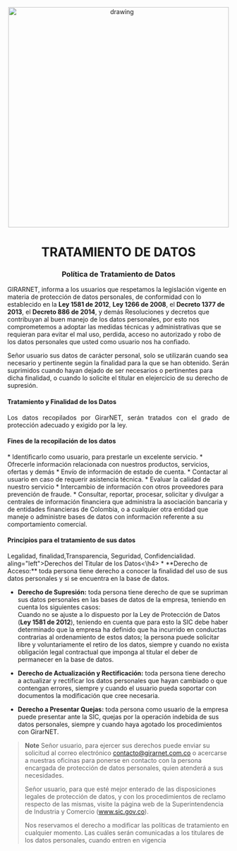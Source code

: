 <p align="center">
  <img src="https://drive.google.com/uc?export=view&id=1IOfE1dKrdg5ScKsoBxPqvmS-VMbQaKjb" alt="drawing" width="500"/>
</p>

<h1 align="center">TRATAMIENTO DE DATOS</h1>

<h3 align="center"><strong>Política de Tratamiento de Datos</strong></h3>

GIRARNET, informa a los usuarios que respetamos la legislación vigente en materia de protección de datos personales, de conformidad con lo establecido en la **Ley 1581 de 2012**, **Ley 1266 de 2008**, el **Decreto 1377 de 2013**, el **Decreto 886 de 2014**, y demás Resoluciones y decretos que contribuyan al buen manejo de los datos personales, por esto nos comprometemos a adoptar las medidas técnicas y administrativas que se requieran para evitar el mal uso, perdida, acceso no autorizado y robo de los datos personales que usted como usuario nos ha confiado.

Señor usuario sus datos de carácter personal, solo se utilizarán cuando sea necesario y pertinente según la finalidad para la que se han obtenido. Serán suprimidos cuando hayan dejado de ser necesarios o pertinentes para dicha finalidad, o cuando lo solicite el titular en elejercicio de su derecho de supresión.

<h4 align="left">Tratamiento y Finalidad de los Datos</h4>

  <p align="justify">Los datos recopilados por GirarNET, serán tratados con el grado de   protección adecuado y exigido por la ley.</p>
  
 
<h4 align="left">Fines de la recopilación de los datos</h4>
* Identificarlo como usuario, para prestarle un excelente servicio.
* Ofrecerle información relacionada con nuestros productos, servicios, ofertas y demás
* Envío de información de estado de cuenta.
* Contactar al usuario en caso de requerir asistencia técnica.
* Evaluar la calidad de nuestro servicio
* Intercambio de información con otros proveedores para prevención de fraude.
* Consultar, reportar, procesar, solicitar y divulgar a centrales de información financiera que administra la asociación bancaria y de entidades financieras de Colombia, o a cualquier otra entidad que maneje o administre bases de datos con información referente a su comportamiento comercial.
 

<h4 align="left">Principios para el tratamiento de sus datos</h4>
Legalidad, finalidad,Transparencia, Seguridad, Confidencialidad.

</h4> aling="left">Derechos del Titular de los Datos<\h4>
* **Derecho de Acceso:** toda persona tiene derecho a conocer la  finalidad del uso de sus datos personales y si se encuentra en la base
  de datos.
  
* **Derecho de Supresión:** toda persona tiene derecho de que se supriman sus datos personales en las bases de datos de la empresa, teniendo en cuenta los siguientes casos:\
Cuando no se ajuste a lo dispuesto por la Ley de Protección de Datos (**Ley 1581 de 2012**), teniendo en cuenta que para esto la SIC debe haber determinado que la empresa ha definido que ha incurrido en conductas contrarias al ordenamiento de estos datos; la persona puede solicitar libre y voluntariamente el retiro de los datos, siempre y cuando no exista obligación legal contractual que imponga al titular el deber
    de permanecer en la base de datos.
    
* **Derecho de Actualización y Rectificación:** toda persona tiene derecho a actualizar y rectificar los datos personales que hayan cambiado o que contengan errores, siempre y cuando el usuario pueda soportar con documentos la modificación que cree necesaria.

* **Derecho a Presentar Quejas:** toda persona como usuario de la empresa puede presentar ante la SIC, quejas por la operación indebida
  de sus datos personales, siempre y cuando haya agotado los procedimientos con GirarNET.
  

>**Note**
>Señor usuario, para ejercer sus derechos puede enviar su solicitud al correo electrónico contacto@girarnet.com.co o acercarse a nuestras oficinas para ponerse en contacto con la persona encargada de protección de datos personales, quien atenderá a sus necesidades.  
>
>Señor usuario, para que esté mejor enterado de las disposiciones legales de protección de datos, y con los procedimientos de reclamo respecto de las mismas, visite la página web de la Superintendencia de Industria y Comercio (www.sic.gov.co).
>
>Nos reservamos el derecho a modificar las políticas de tratamiento en cualquier momento. Las cuáles serán comunicadas a los titulares de los datos personales, cuando entren en vigencia</p>
